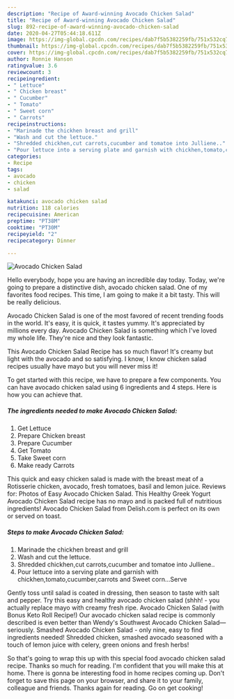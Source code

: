 ```yaml
---
description: "Recipe of Award-winning Avocado Chicken Salad"
title: "Recipe of Award-winning Avocado Chicken Salad"
slug: 892-recipe-of-award-winning-avocado-chicken-salad
date: 2020-04-27T05:44:18.611Z
image: https://img-global.cpcdn.com/recipes/dab7f5b5382259fb/751x532cq70/avocado-chicken-salad-recipe-main-photo.jpg
thumbnail: https://img-global.cpcdn.com/recipes/dab7f5b5382259fb/751x532cq70/avocado-chicken-salad-recipe-main-photo.jpg
cover: https://img-global.cpcdn.com/recipes/dab7f5b5382259fb/751x532cq70/avocado-chicken-salad-recipe-main-photo.jpg
author: Ronnie Hanson
ratingvalue: 3.6
reviewcount: 3
recipeingredient:
- " Lettuce"
- " Chicken breast"
- " Cucumber"
- " Tomato"
- " Sweet corn"
- " Carrots"
recipeinstructions:
- "Marinade the chickhen breast and grill"
- "Wash and cut the lettuce."
- "Shredded chickhen,cut carrots,cucumber and tomatoe into Julliene.."
- "Pour lettuce into a serving plate and garnish with chickhen,tomato,cucumber,carrots and Sweet corn...Serve"
categories:
- Recipe
tags:
- avocado
- chicken
- salad

katakunci: avocado chicken salad 
nutrition: 118 calories
recipecuisine: American
preptime: "PT38M"
cooktime: "PT30M"
recipeyield: "2"
recipecategory: Dinner

---
```



![Avocado Chicken Salad](https://img-global.cpcdn.com/recipes/dab7f5b5382259fb/751x532cq70/avocado-chicken-salad-recipe-main-photo.jpg)

Hello everybody, hope you are having an incredible day today. Today, we're going to prepare a distinctive dish, avocado chicken salad. One of my favorites food recipes. This time, I am going to make it a bit tasty. This will be really delicious.

Avocado Chicken Salad is one of the most favored of recent trending foods in the world. It's easy, it is quick, it tastes yummy. It's appreciated by millions every day. Avocado Chicken Salad is something which I've loved my whole life. They're nice and they look fantastic.

This Avocado Chicken Salad Recipe has so much flavor! It&#39;s creamy but light with the avocado and so satisfying. I know, I know chicken salad recipes usually have mayo but you will never miss it!


To get started with this recipe, we have to prepare a few components. You can have avocado chicken salad using 6 ingredients and 4 steps. Here is how you can achieve that.

<!--inarticleads1-->

##### The ingredients needed to make Avocado Chicken Salad:

1. Get  Lettuce
1. Prepare  Chicken breast
1. Prepare  Cucumber
1. Get  Tomato
1. Take  Sweet corn
1. Make ready  Carrots


This quick and easy chicken salad is made with the breast meat of a Rotisserie chicken, avocado, fresh tomatoes, basil and lemon juice. Reviews for: Photos of Easy Avocado Chicken Salad. This Healthy Greek Yogurt Avocado Chicken Salad recipe has no mayo and is packed full of nutritious ingredients! Avocado Chicken Salad from Delish.com is perfect on its own or served on toast. 

<!--inarticleads2-->

##### Steps to make Avocado Chicken Salad:

1. Marinade the chickhen breast and grill
1. Wash and cut the lettuce.
1. Shredded chickhen,cut carrots,cucumber and tomatoe into Julliene..
1. Pour lettuce into a serving plate and garnish with chickhen,tomato,cucumber,carrots and Sweet corn...Serve


Gently toss until salad is coated in dressing, then season to taste with salt and pepper. Try this easy and healthy avocado chicken salad (shhh! - you actually replace mayo with creamy fresh ripe. Avocado Chicken Salad (with Bonus Keto Roll Recipe!) Our avocado chicken salad recipe is commonly described is even better than Wendy&#39;s Southwest Avocado Chicken Salad—seriously. Smashed Avocado Chicken Salad - only nine, easy to find ingredients needed! Shredded chicken, smashed avocado seasoned with a touch of lemon juice with celery, green onions and fresh herbs! 

So that's going to wrap this up with this special food avocado chicken salad recipe. Thanks so much for reading. I'm confident that you will make this at home. There is gonna be interesting food in home recipes coming up. Don't forget to save this page on your browser, and share it to your family, colleague and friends. Thanks again for reading. Go on get cooking!
